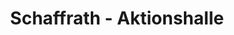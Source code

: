 ---
title: "Schaffrath - Aktionshalle"
url: /moenchengladbach/schaffrath-aktionshalle/
shop: Möbel
---